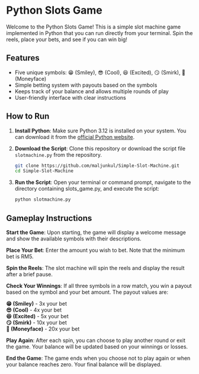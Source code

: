 # Python Slots Game

Welcome to the Python Slots Game! This is a simple slot machine game implemented in Python that you can run directly from your terminal. Spin the reels, place your bets, and see if you can win big!

## Features

- Five unique symbols: 😁 (Smiley), 😎 (Cool), 😆 (Excited), 😏 (Smirk), 🤑 (Moneyface)
- Simple betting system with payouts based on the symbols
- Keeps track of your balance and allows multiple rounds of play
- User-friendly interface with clear instructions

## How to Run

1. **Install Python**: Make sure Python 3.12 is installed on your system. You can download it from the [official Python website](https://www.python.org/downloads/).

2. **Download the Script**: Clone this repository or download the script file `slotmachine.py` from the repository.

   ```bash
   git clone https://github.com/maljunkul/Simple-Slot-Machine.git
   cd Simple-Slot-Machine
    ```

3. **Run the Script**: Open your terminal or command prompt, navigate to the directory containing slots_game.py, and execute the script:
    ```bash
    python slotmachine.py
    ```

## Gameplay Instructions
**Start the Game**: Upon starting, the game will display a welcome message and show the available symbols with their descriptions.

**Place Your Bet**: Enter the amount you wish to bet. Note that the minimum bet is RM5.

**Spin the Reels**: The slot machine will spin the reels and display the result after a brief pause.

**Check Your Winnings**: If all three symbols in a row match, you win a payout based on the symbol and your bet amount. The payout values are:

**😁 (Smiley)** - 3x your bet <br/>
**😎 (Cool)** - 4x your bet <br/>
**😆 (Excited)** - 5x your bet <br/>
**😏 (Smirk)** - 10x your bet <br/>
**🤑 (Moneyface)** - 20x your bet <br/>

**Play Again**: After each spin, you can choose to play another round or exit the game. Your balance will be updated based on your winnings or losses.

**End the Game**: The game ends when you choose not to play again or when your balance reaches zero. Your final balance will be displayed.